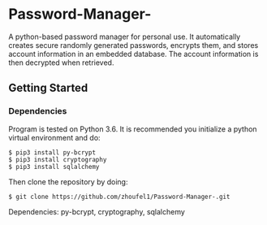 # Password-Manager- 

A python-based password manager for personal use. It automatically creates secure randomly generated passwords, encrypts them, and stores account information in an embedded database. The account information is then decrypted when retrieved. 

## Getting Started 
### Dependencies
Program is tested on Python 3.6. It is recommended you initialize a python virtual environment and do:

```
$ pip3 install py-bcrypt
$ pip3 install cryptography 
$ pip3 install sqlalchemy
```
Then clone the repository by doing:

```
$ git clone https://github.com/zhoufel1/Password-Manager-.git
```



Dependencies: py-bcrypt, cryptography, sqlalchemy 
